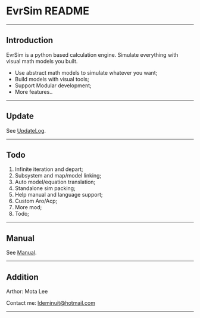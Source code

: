 # EvrSim README

---

## Introduction

EvrSim is a python based calculation engine.
Simulate everything with visual math models you built.

* Use abstract math models to simulate whatever you want;
* Build models with visual tools;
* Support Modular development;
* More features..

---

## Update

See [UpdateLog](res/log/UpdateLog.md).

---

## Todo

1. Infinite iteration and depart;
2. Subsystem and map/model linking;
3. Auto model/equation translation;
4. Standalone sim packing;
5. Help manual and language support;
6. Custom Aro/Acp;
7. More mod;
8. Todo;

---

## Manual

See [Manual](res/doc/manual.md).

---

## Addition

Arthor: Mota Lee

Contact me: ldeminuit@hotmail.com

---
